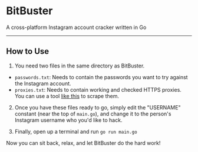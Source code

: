 # BitBuster
A cross-platform Instagram account cracker written in Go

---

## How to Use
1. You need two files in the same directory as BitBuster.
  * `passwords.txt`: Needs to contain the passwords you want to try against the Instagram account.
  * `proxies.txt`: Needs to contain working and checked HTTPS proxies. You can use a tool [like this](https://github.com/chill117/proxy-lists) to scrape them.

2. Once you have these files ready to go, simply edit the "USERNAME" constant (near the top of `main.go`), and change it to the person's Instagram username who you'd like to hack.

3. Finally, open up a terminal and run `go run main.go`

Now you can sit back, relax, and let BitBuster do the hard work!

